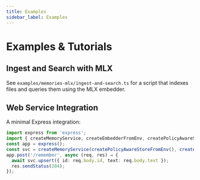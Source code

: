 ```yaml
---
title: Examples
sidebar_label: Examples
---
```


# Examples & Tutorials

## Ingest and Search with MLX
See `examples/memories-mlx/ingest-and-search.ts` for a script that indexes files and queries them using the MLX embedder.

## Web Service Integration
A minimal Express integration:
```typescript
import express from 'express';
import { createMemoryService, createEmbedderFromEnv, createPolicyAwareStoreFromEnv } from '@cortex-os/memories';
const app = express();
const svc = createMemoryService(createPolicyAwareStoreFromEnv(), createEmbedderFromEnv());
app.post('/remember', async (req, res) ⇒ {
  await svc.upsert({ id: req.body.id, text: req.body.text });
  res.sendStatus(204);
});

```